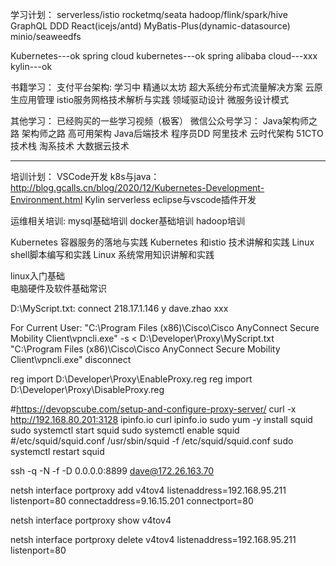学习计划：
serverless/istio
rocketmq/seata
hadoop/flink/spark/hive
GraphQL
DDD
React(icejs/antd)
MyBatis-Plus(dynamic-datasource)
minio/seaweedfs

Kubernetes---ok
spring cloud kubernetes---ok
spring alibaba cloud---xxx
kylin---ok

书籍学习：
支付平台架构: 学习中
精通以太坊
超大系统分布式流量解决方案
云原生应用管理
istio服务网格技术解析与实践
领域驱动设计
微服务设计模式

其他学习：
已经购买的一些学习视频（极客）
微信公众号学习：
Java架构师之路
架构师之路
高可用架构
Java后端技术
程序员DD
阿里技术
云时代架构
51CTO技术栈
淘系技术
大数据云技术

-------------------------------------------------


培训计划：
VSCode开发
k8s与java：http://blog.gcalls.cn/blog/2020/12/Kubernetes-Development-Environment.html
Kylin
serverless
eclipse与vscode插件开发

运维相关培训:
mysql基础培训
docker基础培训
hadoop培训

Kubernetes 容器服务的落地与实践
Kubernetes 和istio 技术讲解和实践
Linux shell脚本编写和实践
Linux 系统常用知识讲解和实践

linux入门基础     
电脑硬件及软件基础常识

D:\MyScript.txt:
connect 218.17.1.146
y
dave.zhao
xxx

For Current User:
"C:\Program Files (x86)\Cisco\Cisco AnyConnect Secure Mobility Client\vpncli.exe" -s < D:\Developer\Proxy\MyScript.txt
"C:\Program Files (x86)\Cisco\Cisco AnyConnect Secure Mobility Client\vpncli.exe" disconnect

reg import D:\Developer\Proxy\EnableProxy.reg
reg import D:\Developer\Proxy\DisableProxy.reg

#https://devopscube.com/setup-and-configure-proxy-server/
curl -x http://192.168.80.201:3128 ipinfo.io
curl ipinfo.io
sudo yum -y install squid
sudo systemctl start squid
sudo systemctl enable squid
#/etc/squid/squid.conf
/usr/sbin/squid -f /etc/squid/squid.conf
sudo systemctl restart squid

ssh -q -N -f -D 0.0.0.0:8899 dave@172.26.163.70

netsh interface portproxy add v4tov4 listenaddress=192.168.95.211 listenport=80 connectaddress=9.16.15.201 connectport=80

netsh interface portproxy show v4tov4

netsh interface portproxy delete v4tov4 listenaddress=192.168.95.211 listenport=80


